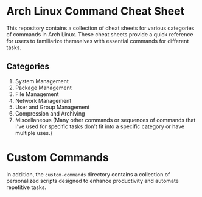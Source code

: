 # Arch Linux Command Cheat Sheet

This repository contains a collection of cheat sheets for various categories of commands in Arch Linux. These cheat sheets provide a quick reference for users to familiarize themselves with essential commands for different tasks.

## Categories

1. System Management
2. Package Management
3. File Management
4. Network Management
5. User and Group Management
6. Compression and Archiving
7. Miscellaneous (Many other commands or sequences of commands that I've used for specific tasks don’t fit into a specific category or have multiple uses.)

# Custom Commands

In addition, the `custom-commands` directory contains a collection of personalized scripts designed to enhance productivity and automate repetitive tasks.
